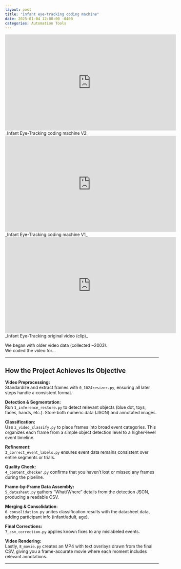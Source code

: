 ```yaml
---
layout: post
title: "infant eye-tracking coding machine"
date: 2025-01-04 12:00:00 -0400
categories: Automation Tools
---
```


<iframe width="560" height="315" src="https://www.youtube.com/embed/M90Rbu8EGZc" frameborder="0" allowfullscreen></iframe>  
_Infant Eye-Tracking coding machine V2_

<iframe width="560" height="315" src="https://www.youtube.com/embed/IVCymlJNT1A" frameborder="0" allowfullscreen></iframe>  
_Infant Eye-Tracking coding machine V1_

<iframe width="560" height="315" src="https://www.youtube.com/embed/45lbqvLpGYQ" frameborder="0" allowfullscreen></iframe>  
_Infant Eye-Tracking original video (clip)_

We began with older video data (collected ~2003).  
We coded the video for...

---

## How the Project Achieves Its Objective

**Video Preprocessing:**  
Standardize and extract frames with `0_1024resizer.py`, ensuring all later steps handle a consistent format.

**Detection & Segmentation:**  
Run `1_inference_restore.py` to detect relevant objects (blue dot, toys, faces, hands, etc.). Store both numeric data (JSON) and annotated images.

**Classification:**  
Use `2_video_classify.py` to place frames into broad event categories. This organizes each frame from a simple object detection level to a higher-level event timeline.

**Refinement:**  
`3_correct_event_labels.py` ensures event data remains consistent over entire segments or trials.

**Quality Check:**  
`4_content_checker.py` confirms that you haven’t lost or missed any frames during the pipeline.

**Frame-by-Frame Data Assembly:**  
`5_datasheet.py` gathers “What/Where” details from the detection JSON, producing a readable CSV.

**Merging & Consolidation:**  
`6_consolidation.py` unites classification results with the datasheet data, adding participant info (infant/adult, age).

**Final Corrections:**  
`7_csv_correction.py` applies known fixes to any mislabeled events.

**Video Rendering:**  
Lastly, `8_movie.py` creates an MP4 with text overlays drawn from the final CSV, giving you a frame-accurate movie where each moment includes relevant annotations.

---

[Language and Cognitive Lab]: https://www.tc.columbia.edu/lcl/  
[GitHub Repository]: https://github.com/yurigushiken/google-shared-drive-exporter
